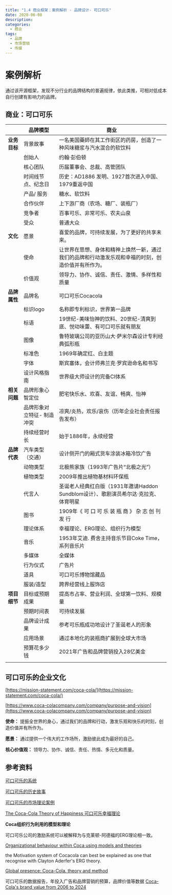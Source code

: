 ```yaml
---
title: "1.4 商业框架：案例解析 - 品牌设计- 可口可乐"
date: 2020-06-08
description: 
categories:
  - 商业
tags:
  - 品牌
  - 市场营销
  - 传媒
---
```


# 案例解析

通过该开源框架，发现不分行业的品牌结构的普遍规律，依此类推，可相对低成本自行创建有影响力的品牌。

## 商业：可口可乐

|  | **品牌模型** | **商业** |
| --- | --- | --- |
| **业务目标** | 背景故事 | 一名美国藥師在其工作街区的药房，创造了一种风味糖浆与汽水混合的软饮料 |
|  | 创始人 | 约翰·彭伯顿 |
|  | 核心团队 | 历届董事会、总裁、高管团队 |
|  | 时间线节点、纪念日 | 历史：AD1886 发明、1927首次进入中国、1979重返中国 |
|  | 产品/ 服务 | 糖水、软饮料 |
|  | 合作伙伴 | 上下游厂商（农场、糖厂、装瓶厂） |
|  | 竞争者 | 百事可乐、非常可乐、农夫山泉 |
|  | 受众 | 普通大众 |
| **文化** | 愿景 | 喜爱的品牌，可持续发展，为了更好的共享未来。 |
|  | 使命 | 让世界在思想、身体和精神上焕然一新，通过我们的品牌和行动激发乐观和幸福的时刻，创造价值并有所作为。 |
|  | 价值观 | 领导力、协作、诚信、责任、激情、多样性和质量 |
| **品牌属性** | 品牌名 | 可口可乐Cocacola |
|  | 标识logo | 名称即专利标识，世界第一品牌 |
|  | 标语 | 19世纪-美味怡神的饮料、20世纪-清爽到底、悦动味蕾、有可口可乐就有朋友 |
|  | 图像 | 鲁特玻璃公司的亚历山大·萨米尔森设计专利经典弧形瓶 |
|  | 标准色 | 1969年确定红、白主题 |
|  | 字体 | 斯宾塞体，会计师弗兰克·罗宾逊命名和书写 |
|  | 设计风格指南 | 世界级大师设计的完备CI体系 |
| **相关问题** | 品牌形象心智定位 | 肥宅快乐水、欢喜、友谊、畅爽、怡神 |
|  | 品牌形象对立特征- 制造冲突 | 凉爽/炎热，欢乐/哀伤（历年企业社会责任报告发布） |
|  | 持续经营时长 | 始于1886年，永续经营 |
| **品牌代表** | 汽车类型（交通） | 设计侧开门的厢式货车涂装冰箱冷饮广告 |
|  | 动物类型 | 北极熊家族（1993年广告片“北极之光”） |
|  | 植物类型 | 2009年推出植物基材料环保瓶 |
|  | 代言人 | 圣诞老人经典红白版（1931年邀请Haddon Sundblom设计）、歌剧演员希尔达·克拉克、体育明星 |
|  | 图书 | 1909年《 可 口 可 乐 装 瓶 商 》 杂 志 创 刊 发 行 |
|  | 理论体系 | 幸福理论、ERG理论、组织行为模型 |
|  | 音乐 | 1953年艾迪. 费舍主持音乐节目Coke Time，系列音乐片 |
|  | 多媒体 | 全媒体 |
|  | 行为仪式 | 广告片 |
|  | 道具 | 可口可乐博物馆藏品 |
|  | 服装/造型 | 跨界经营线上服饰店 |
| **项目细节** | 目标或预期成果 | 提高市占率、营业利润、全球第一饮料、规模量 |
|  | 预期时间表 | 可持续发展 |
|  | 品牌设计成果 | 参考可乐瓶成功地设计了圣诞老人的形象 |
|  | 应用场景 | 通过本地化的装瓶商扩展到全球大市场 |
|  | 预算花多少钱 | 2021年广告和品牌营销投入28亿美金 |
|  |  |  |

## 可口可乐的企业文化

[https://mission-statement.com/coca-cola/](https://mission-statement.com/coca-cola/)

[https://www.coca-colacompany.com/company/purpose-and-vision](https://www.coca-colacompany.com/company/purpose-and-vision)

**使命：** 提振全世界的身心，通过我们的品牌和行动，激发乐观和快乐的时刻，创造价值并有所作为。

**愿景：** 通过提供一个伟大的工作场所，激励彼此成为最好的自己。

**核心价值观：** 领导力、协作、诚信、责任、热情、多元化和质量。

## 参考资料

[可口可乐的系统](https://www.coca-colacompany.com/company/coca-cola-system)

[可口可乐的历史故事](https://www.coca-cola.com.cn/content/dam/journey/cn/zh/private/reports/COCA-COLA%20125.pdf)

[可口可乐的市场理论案例](https://writepass.com/journal/2012/11/marketing-theory-case-of-the-coca-cola-company/#Conclusion)

[The Coca-Cola Theory of Happiness 可口可乐幸福理论](https://weapedagogy.wordpress.com/2018/03/27/the-coca-cola-theory-of-happiness/)

**Coca组织行为利用的模型和理论**

可口可乐公司的激励系统可以被解释为与克莱顿-阿德福的ERG理论相一致。

[Organizational behaviour within Coca using models and theories ](https://graduateway.com/organizational-behavior-within-coca-cola-using-models-and-theories-essay/)

the Motivation system of Cocacola can best be explained as one that recognise with Clayton Aderfer's ERG theory.

[Global presence: Coca-Cola. theory and method](https://www.slideshare.net/AndreaAndiloro/global-presence-cocacola)


可口可乐的数据报告，年投入广告和品牌营销的预算，品牌价值等数据
[Coca-Cola's brand value from 2006 to 2024 ](https://www.statista.com/statistics/326065/coca-cola-brand-value/)

